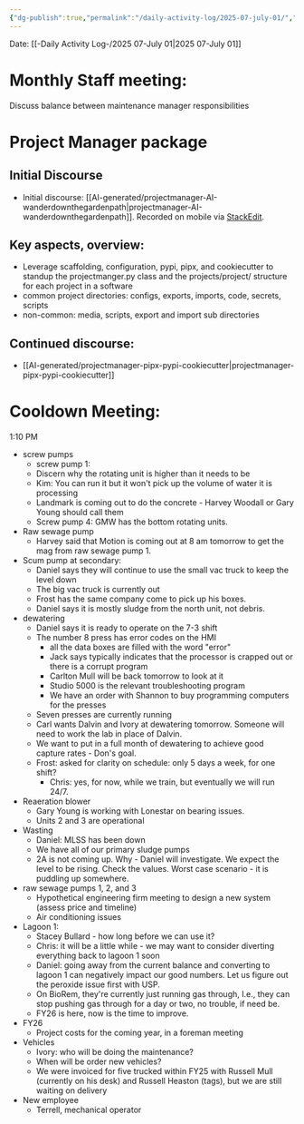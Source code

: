 ```yaml
---
{"dg-publish":true,"permalink":"/daily-activity-log/2025-07-july-01/","noteIcon":"","created":"2025-07-01T12:50:05.329-05:00"}
---
```


Date: [[-Daily Activity Log-/2025 07-July 01\|2025 07-July 01]]


# Monthly Staff meeting:
Discuss balance between maintenance manager responsibilities
# Project Manager package
## Initial Discourse
- Initial discourse: [[AI-generated/projectmanager-AI-wanderdownthegardenpath\|projectmanager-AI-wanderdownthegardenpath]]. Recorded on mobile via [StackEdit](https://stackedit.io/app#).
## Key aspects, overview:
- Leverage scaffolding, configuration, pypi, pipx, and cookiecutter to standup the projectmanger.py class and the projects/project/ structure for each project in a software
- common project directories: configs, exports, imports, code, secrets, scripts
- non-common: media, scripts, export and import sub directories

## Continued discourse:
- [[AI-generated/projectmanager-pipx-pypi-cookiecutter\|projectmanager-pipx-pypi-cookiecutter]]

# Cooldown Meeting:
1:10 PM 
- screw pumps
	- screw pump 1:
	- Discern why the rotating unit is higher than it needs to be
	- Kim: You can run it but it won't pick up the volume of water it is processing
	- Landmark is coming out to do the concrete - Harvey Woodall or Gary Young should call them
	- Screw pump 4: GMW has the bottom rotating units.
- Raw sewage pump
	- Harvey said that Motion is coming out at 8 am tomorrow to get the mag from raw sewage pump 1.
- Scum pump at secondary:
	- Daniel says they will continue to use the small vac truck to keep the level down
	- The big vac truck is currently out
	- Frost has the same company come to pick up his boxes.
	- Daniel says it is mostly sludge from the north unit, not debris.
- dewatering
	- Daniel says it is ready to operate on the 7-3 shift
	- The number 8 press has error codes on the HMI
		- all the data boxes are filled with the word "error"
		- Jack says typically indicates that the processor is crapped out or there is a corrupt program
		- Carlton Mull will be back tomorrow to look at it
		- Studio 5000 is the relevant troubleshooting program
		- We have an order with Shannon to buy programming computers for the presses 
	- Seven presses are currently running
	- Carl wants Dalvin and Ivory at dewatering tomorrow. Someone will need to work the lab in place of Dalvin.
	- We want to put in a full month of dewatering to achieve good capture rates - Don's goal.
	- Frost: asked for clarity on schedule: only 5 days a week, for one shift?
		- Chris: yes, for now, while we train, but eventually we will run 24/7.
- Reaeration blower
	- Gary Young is working with Lonestar on bearing issues.
	- Units 2 and 3 are operational
- Wasting
	- Daniel: MLSS has been down
	- We have all of our primary sludge pumps
	- 2A is not coming up. Why - Daniel will investigate. We expect the level to be rising. Check the values. Worst case scenario - it is puddling up somewhere.
- raw sewage pumps 1, 2, and 3
	- Hypothetical engineering firm meeting to design a new system (assess price and timeline)
	- Air conditioning issues
- Lagoon 1:
	- Stacey Bullard - how long before we can use it?
	- Chris: it will be a little while - we may want to consider diverting everything back to lagoon 1 soon
	- Daniel: going away from the current balance and converting to lagoon 1 can negatively impact our good numbers. Let us figure out the peroxide issue first with USP.
	- On BioRem, they're currently just running gas through, I.e., they can stop pushing gas through for a day or two, no trouble, if need be.
	- FY26 is here, now is the time to improve.
- FY26
	- Project costs for the coming year, in a foreman meeting
- Vehicles
	- Ivory: who will be doing the maintenance?
	- When will be order new vehicles?
	- We were invoiced for five trucked within FY25 with Russell Mull (currently on his desk) and  Russell Heaston (tags), but we are still waiting on delivery
- New employee
	- Terrell, mechanical operator